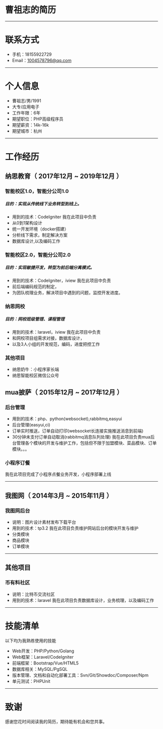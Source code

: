 # 曹祖志的简历
---

# 联系方式
- 手机：18155922729 
- Email：1004578796@qq.com

---

# 个人信息

 - 曹祖志/男/1991
 - 大专/应用电子
 - 工作年限：6年
 - 期望职位：PHP高级程序员
 - 期望薪资：14k-16k
 - 期望城市：杭州

---

# 工作经历

## 纳思教育（ 2017年12月 ~ 2019年12月 ）

### 智能校区1.0，智能分公司1.0
##### 目的：实现从传统线下业务转型到线上。
- 用到的技术：CodeIgniter
我在此项目中负责
- 从0到1架构设计
- 统一开发环境（docker搭建）
- 分析线下需求，制定解决方案
- 数据库设计,以及编码工作


### 智能校区2.0，智能分公司2.0
##### 目的：实现敏捷开发，转型为前后端分离模式。
- 用到的技术：CodeIgniter，iview
我在此项目中负责
- 前后端编码规范的制定，
- 为团队梳理业务，解决项目中遇到的问题，监控开发进度。

### 纳思网校
##### 目的：网校班级管理、课程管理
- 用到的技术：laravel，iview
我在此项目中负责
- 和网校项目组需求对接，数据库设计，
- 以及3人小组的开发规范，编码，进度把控工作

### 其他项目
- 纳思奶牛：小程序家长端
- 纳思智能校区微信公众号

## mua披萨（ 2015年12月 ~ 2017年12月 ）

###  后台管理
- 用到的技术：php、python(websocket),rabbitmq,easyui
- 后台管理(easyui,ci)
- 订单实时推送，订单自动打印(websocket长连接实施推送消息到前端)
- 30分钟未支付订单自动取消(rabbitmq消息队列处理)
我在此项目负责mua后台管理各个模块的开发与维护工作，包括但不限于加盟模块、菜品模块、订单模块。。。


### 小程序订餐
我在此项目完成了小程序点餐业务开发，小程序部署上线

---


## 我图网（ 2014年3月 ~ 2015年11月 ）
### 我图网后台
- 说明：图片设计素材发布下载平台
- 用到的技术：tp3.2
我在此项目负责维护网站后台的模块开发与维护
- 分类模块
- 商品模块
- 订单模块

--- 

## 其他项目
### 币有料社区
- 说明：比特币交流社区
- 用到的技术：laravel
我在此项目负责数据库设计，业务梳理，以及编码工作

---

# 技能清单

以下均为我熟练使用的技能

- Web开发：PHP/Python/Golang
- Web框架：Laravel/CodeIgniter
- 前端框架：Bootstrap/Vue/HTML5
- 数据库相关：MySQL/PgSQL
- 版本管理、文档和自动化部署工具：Svn/Git/Showdoc/Composer/Npm
- 单元测试：PHPUnit

---

# 致谢
感谢您花时间阅读我的简历，期待能有机会和您共事。
